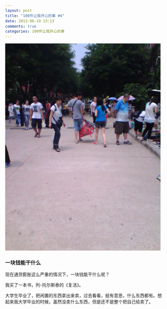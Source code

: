```yaml
---
layout: post
title: "100件让我开心的事 #4"
date: 2013-06-19 23:13
comments: true
categories: 100件让我开心的事
---
```


<img src="/images/graduation_season.jpg" title="好不热闹！" alt="毕业啦，卖东西啦" width="500">

### 一块钱能干什么

现在通货膨胀这么严重的情况下，一块钱能干什么呢？

我买了一本书，列-托尔斯泰的《复活》。

大学生毕业了，把闲置的东西拿出来卖，过去看看，挺有意思，什么东西都有。想起来我大学毕业的时候，虽然没卖什么东西，但是还不是整个把自己给卖了。
